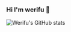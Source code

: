 ### Hi I'm werifu 👋

![Werifu's GitHub stats](https://github-readme-stats.vercel.app/api?username=werifu&show_icons=true)
